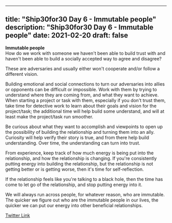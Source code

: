 
---
title: "Ship30for30 Day 6 - Immutable people"
description: "Ship30for30 Day 6 - Immutable people"
date: 2021-02-20
draft: false
---

**Immutable people**  
How do we work with someone we haven't been able to build trust with and haven't been able to build a socially accepted way to agree and disagree?  

These are adversaries and usually either won't cooperate and/or follow a different vision.  

Building emotional and social connections to turn our adversaries into allies or opponents can be difficult or impossible.  Work with them by trying to understand where they are coming from, and what they want to achieve.  When starting a project or task with them, especially if you don't trust them, take time for detective work to learn about their goals and vision for the project/task; the additional time will help build some understand, and will at least make the project/task run smoother.  

Be curious about what they want to accomplish and viewpoints to open up the possibility of building the relationship and turning them into an ally.  Curiosity will help verify their story is true, and from there help build understanding.  Over time, the understanding can turn into trust.  

From experience, keep track of how much energy is being put into the relationship, and how the relationship is changing.  If you're consistently putting energy into building the relationship, but the relationship is not getting better or is getting worse, then it's time for self-reflection.  

If the relationship feels like you're talking to a black hole, then the time has come to let go of the relationship, and stop putting energy into it. 

We will always run across people, for whatever reason, who are immutable.  The quicker we figure out who are the immutable people in our lives, the quicker we can put our energy into other beneficial relationships. 

[Twitter Link](https://twitter.com/hippiebikeracer/status/1363152026486665218?s=20)